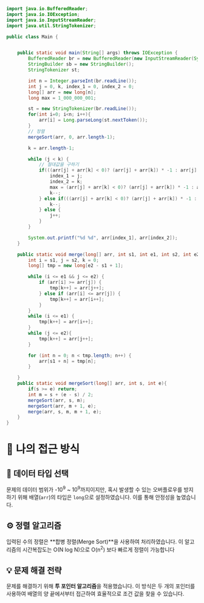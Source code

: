 <!-- 꾸미는데 있어 ChatGPT를 사용하였습니다. -->

```java
import java.io.BufferedReader;
import java.io.IOException;
import java.io.InputStreamReader;
import java.util.StringTokenizer;

public class Main {


    public static void main(String[] args) throws IOException {
        BufferedReader br = new BufferedReader(new InputStreamReader(System.in));
        StringBuilder sb = new StringBuilder();
        StringTokenizer st;

        int n = Integer.parseInt(br.readLine());
        int j = 0, k, index_1 = 0, index_2 = 0;
        long[] arr = new long[n];
        long max = 1_000_000_001;

        st = new StringTokenizer(br.readLine());
        for(int i=0; i<n; i++){
            arr[i] = Long.parseLong(st.nextToken());
        }
        // 정렬
        mergeSort(arr, 0, arr.length-1);

        k = arr.length-1;

        while (j < k) {
            // 절대값을 구하기
            if(((arr[j] + arr[k] < 0)? (arr[j] + arr[k]) * -1 : arr[j] + arr[k]) < max && j != k){
                index_1 = j;
                index_2 = k;
                max = (arr[j] + arr[k] < 0)? (arr[j] + arr[k]) * -1 : arr[j] + arr[k];
                k--;
            } else if(((arr[j] + arr[k] < 0)? (arr[j] + arr[k]) * -1 : arr[j] + arr[k]) > max) {
                k--;
            } else {
                j++;
            }
        }

        System.out.printf("%d %d", arr[index_1], arr[index_2]);
    }

    public static void merge(long[] arr, int s1, int e1, int s2, int e2) {
        int i = s1, j = s2, k = 0;
        long[] tmp = new long[e2 - s1 + 1];

        while (i <= e1 && j <= e2) {
            if (arr[i] >= arr[j]) {
                tmp[k++] = arr[j++];
            } else if (arr[i] <= arr[j]) {
                tmp[k++] = arr[i++];
            }
        }
        while (i <= e1) {
            tmp[k++] = arr[i++];
        }
        while (j <= e2){
            tmp[k++] = arr[j++];
        }

        for (int n = 0; n < tmp.length; n++) {
            arr[s1 + n] = tmp[n];
        }

    }
    public static void mergeSort(long[] arr, int s, int e){
        if(s >= e) return;
        int m = s + (e - s) / 2;
        mergeSort(arr, s, m);
        mergeSort(arr, m + 1, e);
        merge(arr, s, m, m + 1, e);
    }
}
```

# 💭 나의 접근 방식

## 🌟 데이터 타입 선택
문제의 데이터 범위가 -10<sup>9</sup> ~ 10<sup>9</sup>까지이지만, 혹시 발생할 수 있는 오버플로우를 방지하기 위해 배열(`arr`)의 타입은 `long`으로 설정하였습니다. 이를 통해 안정성을 높였습니다.

## ⚙️ 정렬 알고리즘
입력된 수의 정렬은 **합병 정렬(Merge Sort)**을 사용하여 처리하였습니다. 이 알고리즘의 시간복잡도는 O(N log N)으로 O(n<sup>2</sup>) 보다 빠르게 정렬이 가능합니다

## 💡 문제 해결 전략
문제를 해결하기 위해 **투 포인터 알고리즘**을 적용했습니다. 이 방식은 두 개의 포인터를 사용하여 배열의 양 끝에서부터 접근하여 효율적으로 조건 값을 찾을 수 있습니다.

